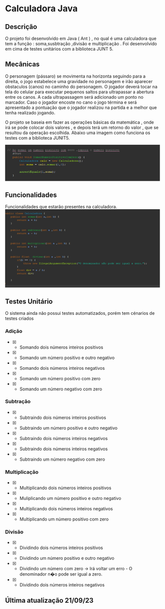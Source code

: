 # Calculadora Java
## Descrição
O projeto foi desenvolvido em Java ( Ant ) , no qual é uma calculadora que tem a função : soma,susbtração ,divisão e multiplicação . Foi desenvolvido em cima de testes unitários com a biblioteca JUNT 5.

## Mecânicas
O personagem (pássaro) se movimenta na horizonta seguindo para a direita, o jogo estabelece uma gravidade no personagem e irão aparecer obstaculos (canos) no caminho do personagem. O jogador deverá tocar na tela do celular para executar pequenos saltos para ultrapassar a abertura entre os canos. A cada ultrapassagem será adicionado um ponto no marcador. Caso o jogador encoste no cano o jogo términa e será apresentado a pontuação que o jogador realizou na partida e a melhor que tenha realizado jogando.

O projeto se baseia em fazer as operações básicas da matemática , onde irá se pode colocar dois valores , e depois terá um retorno do valor , que se resultou da operação escolhida.
Abaixo uma imagem como funciona os testes com a biblioteca JUNIT5.

![Mecânica](image.png)

## Funcionalidades
Funcionalidades que estarão presentes na calculadora.
![Mecânica](funcionalidadese(1).png)

## Testes Unitário
O sistema ainda não possui testes automatizados, porém tem cénarios de testes criados 

### Adição
  - [x] - Somando dois números inteiros positivos
  - [x] - Somando um número positivo e outro negativo
  - [x] - Somando dois números inteiros negativos
  - [x] - Somando um número positivo com zero
  - [x] - Somando um número negativo com zero

### Subtração
  - [x] - Subtraindo dois números inteiros positivos
  - [x] - Subtraindo um número positivo e outro negativo
  - [x] - Subtraindo dois números inteiros negativos
  - [x] - Subtraindo dois números inteiros negativos
  - [x] - Subtraindo um número negativo com zero

### Multiplicação
  - [x] - Multiplicando dois números inteiros positivos
  - [x] - Muliplicando um número positivo e outro negativo
  - [x] - Multiplicando dois números inteiros negativos
  - [x] - Multiplicando um número positivo com zero

### Divisão
  - [x] - Dividindo dois números inteiros positivos
  - [x] - Dividindo um número positivo e outro negativo
  - [x] - Dividindo um número com zero -> Irá voltar um erro - O denominador n�o pode ser igual a zero.
  - [x] - Dividindo dois números inteiros negativos
  

## Última atualização 21/09/23
